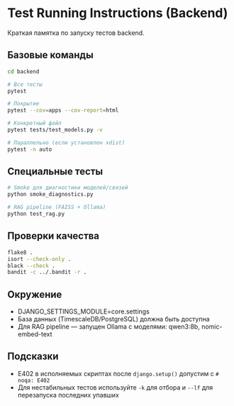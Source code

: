 # Test Running Instructions (Backend)

Краткая памятка по запуску тестов backend.

## Базовые команды
```bash
cd backend

# Все тесты
pytest

# Покрытие
pytest --cov=apps --cov-report=html

# Конкретный файл
pytest tests/test_models.py -v

# Параллельно (если установлен xdist)
pytest -n auto
```

## Специальные тесты
```bash
# Smoke для диагностики моделей/связей
python smoke_diagnostics.py

# RAG pipeline (FAISS + Ollama)
python test_rag.py
```

## Проверки качества
```bash
flake8 .
isort --check-only .
black --check .
bandit -c ../.bandit -r .
```

## Окружение
- DJANGO_SETTINGS_MODULE=core.settings
- База данных (TimescaleDB/PostgreSQL) должна быть доступна
- Для RAG pipeline — запущен Ollama с моделями: qwen3:8b, nomic-embed-text

## Подсказки
- E402 в исполняемых скриптах после `django.setup()` допустим с `# noqa: E402`
- Для нестабильных тестов используйте `-k` для отбора и `--lf` для перезапуска последних упавших
